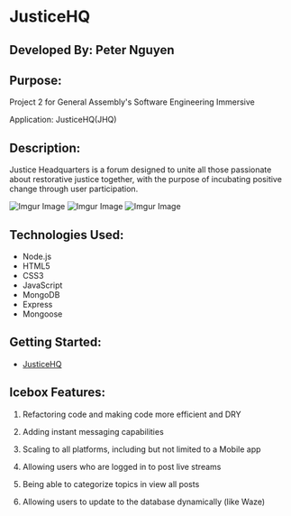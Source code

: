 # JusticeHQ

## Developed By: Peter Nguyen 

## Purpose: 

Project 2 for General Assembly's Software Engineering Immersive

Application: JusticeHQ(JHQ)

## Description:

Justice Headquarters is a forum designed to unite all those passionate about restorative justice together, with the purpose of incubating positive change through user participation.

![Imgur Image](https://imgur.com/oV4VUZz.png)
![Imgur Image](https://imgur.com/5qknFKo.png)
![Imgur Image](https://imgur.com/D2DpPlj.png)

## Technologies Used:

- Node.js
- HTML5
- CSS3
- JavaScript
- MongoDB
- Express
- Mongoose

## Getting Started:

* [JusticeHQ](https://seiproject2.herokuapp.com)

## Icebox Features:

1. Refactoring code and making code more efficient and DRY

2. Adding instant messaging capabilities

3. Scaling to all platforms, including but not limited to a Mobile app

4. Allowing users who are logged in to post live streams

5. Being able to categorize topics in view all posts

6. Allowing users to update to the database dynamically (like Waze)
